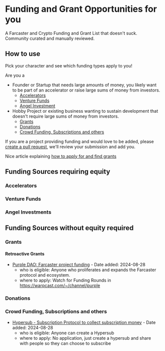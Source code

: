 # Funding and Grant Opportunities for you
A Farcaster and Crypto Funding and Grant List that doesn't suck. Community curated and manually reviewed.

## How to use

Pick your character and see which funding types apply to you!

Are you a
- Founder or Startup that needs large amounts of money, you likely want to be part of an accelerator or raise large sums of money from investors.
  - [Accelerators](#accelerators)
  - [Venture Funds](#venture-funds)
  - [Angel Investment](#angel-investments)
- Hobby Project or existing business wanting to sustain development that doesn't require large sums of money from investors.
  - [Grants](#grants)
  - [Donations](#donations)
  - [Crowd Funding, Subscriptions and others](#crowd-funding-subscriptions-and-others)

If you are a project providing funding and would love to be added, please [create a pull request](https://docs.github.com/pull-requests/collaborating-with-pull-requests/proposing-changes-to-your-work-with-pull-requests/creating-a-pull-request), we'll review your submission and add you.

Nice article explaining [how to apply for and find grants](https://chones.xyz/2024/08/21/hunt-apply-and-campaign-for-dao-grants/)

## Funding Sources requiring equity

### Accelerators

### Venture Funds

### Angel Investments

## Funding Sources without equity required

### Grants

#### Retroactive Grants

- [Purple DAO: Farcaster project funding](https://warpcast.com/~/channel/purple) - Date added: 2024-08-28
  - who is eligible: Anyone who proliferates and expands the Farcaster protocol and ecosystem.
  - where to apply: Watch for Funding Rounds in https://warpcast.com/~/channel/purple

### Donations

### Crowd Funding, Subscriptions and others

- [Hypersub - Subscription Protocol to collect subscription money](https://www.hypersub.xyz/) - Date added: 2024-08-28
  - who is eligible: Anyone can create a Hypersub
  - where to apply: No application, just create a hypersub and share with people so they can choose to subscribe
